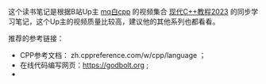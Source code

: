 
这个读书笔记是根据B站Up主 [mq白cpp](https://space.bilibili.com/1292761396) 的视频集合 [现代C++教程2023](https://www.bilibili.com/video/BV1D84y1t76J/?spm_id_from=333.788.recommend_more_video.0&vd_source=c8dbe5ab3b4bf743fae13d455b4aa039) 的同步学习笔记，这个Up主的视频质量比较高，建议他的其他系列也都看看。

推荐的参考链接：

* CPP参考文档： zh.cppreference.com/w/cpp/language ；
* 在线代码编写网页：https://godbolt.org ;
* 